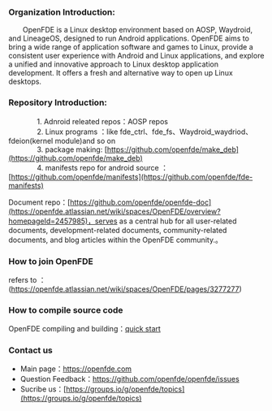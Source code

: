 ### Organization Introduction:

&emsp;&emsp;OpenFDE is a Linux desktop environment based on AOSP, Waydroid, and LineageOS, designed to run Android applications. OpenFDE aims to bring a wide range of application software and games to Linux, provide a consistent user experience with Android and Linux applications, and explore a unified and innovative approach to Linux desktop application development. It offers a fresh and alternative way to open up Linux desktops.

### Repository Introduction:

&emsp;&emsp;&emsp;&emsp;1. Adnroid releated repos：AOSP repos <br>
&emsp;&emsp;&emsp;&emsp;2. Linux programs ：like fde_ctrl、fde_fs、Waydroid_waydriod、fdeion(kernel module)and so on <br>
&emsp;&emsp;&emsp;&emsp;3. package making: [https://github.com/openfde/make_deb](https://github.com/openfde/make_deb) <br>
&emsp;&emsp;&emsp;&emsp;4. manifests repo for android source ：[https://github.com/openfde/manifests](https://github.com/openfde/fde-manifests) <br>

Document repo：[https://github.com/openfde/openfde-doc](https://openfde.atlassian.net/wiki/spaces/OpenFDE/overview?homepageId=2457985)，serves as a central hub for all user-related documents, development-related documents, community-related documents, and blog articles within the OpenFDE community.。

### How to join OpenFDE

refers to ：(https://openfde.atlassian.net/wiki/spaces/OpenFDE/pages/3277277)

### How to compile source code

OpenFDE compiling and building：[quick start](https://openfde.atlassian.net/wiki/spaces/OpenFDE/pages/1901477)

### Contact us

- Main page：[https://openfde.com ](https://openfde.com )<br>
- Question Feedback：[https://github.com/openfde/openfde/issues ](https://gitub.com/openfde/openfde/issues) <br>
- Sucribe us：[https://groups.io/g/openfde/topics](https://groups.io/g/openfde/topics)


